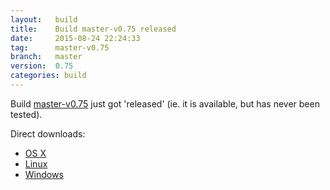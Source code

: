 ```yaml
---
layout:   build
title:    Build master-v0.75 released
date:     2015-08-24 22:24:33
tag:      master-v0.75
branch:   master
version:  0.75
categories: build
---
```

Build [master-v0.75][github-release] just got 'released' (ie. it is available, but has never been tested).

Direct downloads:

  - [OS X][osx-download]
  - [Linux][linux-download]
  - [Windows][windows-download]

[osx-download]: https://github.com/cor/LD33/releases/download/master-v0.75/osx_master-v0.75.zip
[linux-download]: https://github.com/cor/LD33/releases/download/master-v0.75/linux_master-v0.75.zip
[windows-download]: https://github.com/cor/LD33/releases/download/master-v0.75/windows_master-v0.75.zip
[github-release]: https://github.com/cor/LD33/releases/tag/master-v0.75
